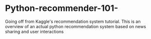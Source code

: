 # Python-recommender-101-
Going off from Kaggle's recommendation system tutorial. This is an overview of an actual python recommendation system based on news sharing and user interactions 
